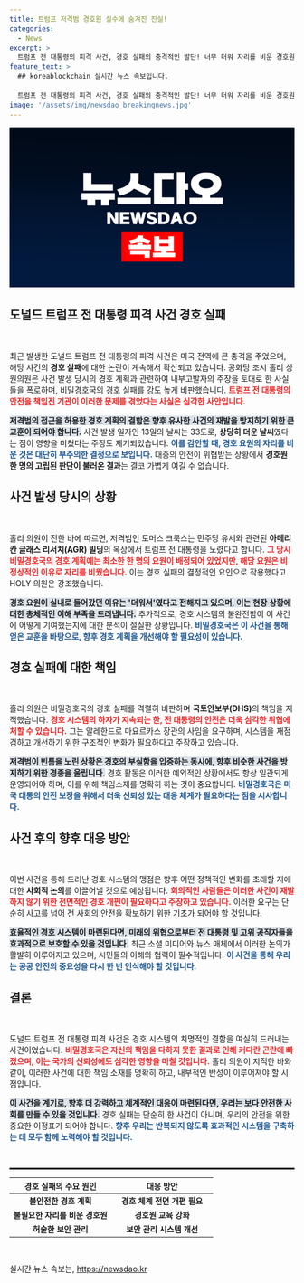 ```yaml
---
title: 트럼프 저격범 경호원 실수에 숨겨진 진실!
categories:
  - News
excerpt: >
  트럼프 전 대통령의 피격 사건, 경호 실패의 충격적인 발단! 너무 더워 자리를 비운 경호원과 이로 인한 저격범의 소행이 밝혀졌다. 비밀경호국의 책임 회피 논란 속, 긴급한 지적과 사임 요구가 일고 있다. 클릭하여 진실을 확인하세요!
feature_text: >
  ## koreablockchain 실시간 뉴스 속보입니다.

  트럼프 전 대통령의 피격 사건, 경호 실패의 충격적인 발단! 너무 더워 자리를 비운 경호원과 이로 인한 저격범의 소행이 밝혀졌다. 비밀경호국의 책임 회피 논란 속, 긴급한 지적과 사임 요구가 일고 있다. 클릭하여 진실을 확인하세요!
image: '/assets/img/newsdao_breakingnews.jpg'
---
```


<p><img src="/assets/img/newsdao_breakingnews.jpg" alt="koreablockchain 속보" /></p>

<h2 data-ke-size="size26">도널드 트럼프 전 대통령 피격 사건 경호 실패</h2>

<p data-ke-size="size16">&nbsp;</p>

<p>최근 발생한 도널드 트럼프 전 대통령의 피격 사건은 미국 전역에 큰 충격을 주었으며, 해당 사건의 <strong>경호 실패</strong>에 대한 논란이 계속해서 확산되고 있습니다. 공화당 조시 홀리 상원의원은 사건 발생 당시의 경호 계획과 관련하여 내부고발자의 주장을 토대로 한 사실들을 폭로하며, 비밀경호국의 경호 실패를 강도 높게 비판했습니다. <b><span style="color: #ee2323;">트럼프 전 대통령의 안전을 책임진 기관이 이러한 문제를 겪었다는 사실은 심각한 사안입니다.</span></b></p>

<p><b><span style="background-color: #21538527;">저격범의 접근을 허용한 경호 계획의 결함은 향후 유사한 사건의 재발을 방지하기 위한 큰 교훈이 되어야 합니다.</span></b> 사건 발생 일자인 13일의 날씨는 33도로, <strong>상당히 더운 날씨</strong>였다는 점이 영향을 미쳤다는 주장도 제기되었습니다. <b><span style="color: #1a5490;">이를 감안할 때, 경호 요원의 자리를 비운 것은 대단히 부주의한 결정으로 보입니다.</span></b> 대중의 안전이 위협받는 상황에서 <strong>경호원 한 명의 고립된 판단이 불러온 결과</strong>는 결코 가볍게 여길 수 없습니다.</p>

<h2 data-ke-size="size26">사건 발생 당시의 상황</h2>

<p data-ke-size="size16">&nbsp;</p>

<p>홀리 의원이 전한 바에 따르면, 저격범인 토머스 크룩스는 민주당 유세와 관련된 <strong>아메리칸 글래스 리서치(AGR) 빌딩</strong>의 옥상에서 트럼프 전 대통령을 노렸다고 합니다. <b><span style="color: #ee2323;">그 당시 비밀경호국의 경호 계획에는 최소한 한 명의 요원이 배정되어 있었지만, 해당 요원은 비정상적인 이유로 자리를 비웠습니다.</span></b> 이는 경호 실패의 결정적인 요인으로 작용했다고 HOLY 의원은 강조했습니다.</p>

<p><b><span style="background-color: #21538527;">경호 요원이 실내로 들어갔던 이유는 '더워서'였다고 전해지고 있으며, 이는 현장 상황에 대한 총체적인 이해 부족을 드러냅니다.</span></b> 추가적으로, 경호 시스템의 불완전함이 이 사건에 어떻게 기여했는지에 대한 분석이 절실한 상황입니다. <b><span style="color: #1a5490;">비밀경호국은 이 사건을 통해 얻은 교훈을 바탕으로, 향후 경호 계획을 개선해야 할 필요성이 있습니다.</span></b></p>

<h2 data-ke-size="size26">경호 실패에 대한 책임</h2>

<p data-ke-size="size16">&nbsp;</p>

<p>홀리 의원은 비밀경호국의 경호 실패를 격렬히 비판하며 <strong>국토안보부(DHS)</strong>의 책임을 지적했습니다. <b><span style="color: #ee2323;">경호 시스템의 하자가 지속되는 한, 전 대통령의 안전은 더욱 심각한 위협에 처할 수 있습니다.</span></b> 그는 알레한드로 마요르카스 장관의 사임을 요구하며, 시스템을 재점검하고 개선하기 위한 구조적인 변화가 필요하다고 주장하고 있습니다.</p>

<p><b><span style="background-color: #21538527;">저격범이 빈틈을 노린 상황은 경호의 부실함을 입증하는 동시에, 향후 비슷한 사건을 방지하기 위한 경종을 울립니다.</span></b> 경호 활동은 이러한 예외적인 상황에서도 항상 일관되게 운영되어야 하며, 이를 위해 책임소재를 명확히 하는 것이 중요합니다. <b><span style="color: #1a5490;">비밀경호국은 미국 대통의 <strong>안전 보장</strong>을 위해서 더욱 신뢰성 있는 대응 체계가 필요하다는 점을 시사합니다.</span></b></p>

<h2 data-ke-size="size26">사건 후의 향후 대응 방안</h2>

<p data-ke-size="size16">&nbsp;</p>

<p>이번 사건을 통해 드러난 경호 시스템의 맹점은 향후 어떤 정책적인 변화를 초래할 지에 대한 <strong>사회적 논의</strong>를 이끌어낼 것으로 예상됩니다. <b><span style="color: #ee2323;">회의적인 사람들은 이러한 사건이 재발하지 않기 위한 전면적인 경호 개편이 필요하다고 주장하고 있습니다.</span></b> 이러한 요구는 단순히 사고를 넘어 전 사회의 안전을 확보하기 위한 기초가 되어야 할 것입니다.</p>

<p><b><span style="background-color: #21538527;">효율적인 경호 시스템이 마련된다면, 미래의 위협으로부터 전 대통령 및 고위 공직자들을 효과적으로 보호할 수 있을 것입니다.</span></b> 최근 소셜 미디어와 뉴스 매체에서 이러한 논의가 활발히 이루어지고 있으며, 시민들의 이해와 협력이 필수적입니다. <b><span style="color: #1a5490;">이 사건을 통해 우리는 공공 안전의 중요성을 다시 한 번 인식해야 할 것입니다.</span></b></p>

<h2 data-ke-size="size26">결론</h2>

<p data-ke-size="size16">&nbsp;</p>

<p>도널드 트럼프 전 대통령 피격 사건은 경호 시스템의 치명적인 결함을 여실히 드러내는 사건이었습니다. <b><span style="color: #ee2323;">비밀경호국은 자신의 책임을 다하지 못한 결과로 인해 커다란 곤란에 빠졌으며, 이는 국가의 신뢰성에도 심각한 영향을 미칠 것입니다.</span></b> 홀리 의원이 지적한 바와 같이, 이러한 사건에 대한 책임 소재를 명확히 하고, 내부적인 반성이 이루어져야 할 시점입니다.</p>

<p><b><span style="background-color: #21538527;">이 사건을 계기로, 향후 더 강력하고 체계적인 대응이 마련된다면, 우리는 보다 안전한 사회를 만들 수 있을 것입니다.</span></b> 경호 실패는 단순히 한 사건이 아니며, 우리의 안전을 위한 중요한 이정표가 되어야 합니다. <b><span style="color: #1a5490;">향후 우리는 반복되지 않도록 효과적인 시스템을 구축하는 데 모두 함께 노력해야 할 것입니다.</span></b></p>

<p data-ke-size="size16">&nbsp;</p>

<hr style="border: solid 1px black;" />

<table style="width: 100%; border-collapse: collapse;">
    <thead>
        <tr>
            <th style="width: 50%; text-align: center;">경호 실패의 주요 원인</th>
            <th style="width: 50%; text-align: center;">대응 방안</th>
        </tr>
    </thead>
    <tbody>
        <tr>
            <td style="text-align: center; height: 17px;"><b>불안전한 경호 계획</b></td>
            <td style="text-align: center; height: 17px;"><b>경호 체계 전면 개편 필요</b></td>
        </tr>
        <tr>
            <td style="text-align: center; height: 17px;"><b>불필요한 자리를 비운 경호원</b></td>
            <td style="text-align: center; height: 17px;"><b>경호원 교육 강화</b></td>
        </tr>
        <tr>
            <td style="text-align: center; height: 17px;"><b>허술한 보안 관리</b></td>
            <td style="text-align: center; height: 17px;"><b>보안 관리 시스템 개선</b></td>
        </tr>
    </tbody>
</table>

<p data-ke-size="size16">&nbsp;</p>
실시간 뉴스 속보는, <a href="https://newsdao.kr" rel="dofollow">https://newsdao.kr</a>


